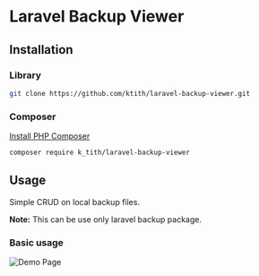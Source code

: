 # Laravel Backup Viewer

## Installation

### Library

```bash
git clone https://github.com/ktith/laravel-backup-viewer.git
```

### Composer

[Install PHP Composer](https://getcomposer.org/doc/00-intro.md)

```bash
composer require k_tith/laravel-backup-viewer
```

## Usage

Simple CRUD on local backup files.

__Note:__ This can be use only laravel backup package.

### Basic usage

![Demo Page](https://i.imgur.com/ixOwygH.png)
